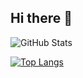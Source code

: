 ## Hi there 👋

<!--
**justyna-przy/justyna-przy** is a ✨ _special_ ✨ repository because its `README.md` (this file) appears on your GitHub profile.

Here are some ideas to get you started:

- 🔭 I’m currently working on ...
- 🌱 I’m currently learning ...
- 👯 I’m looking to collaborate on ...
- 🤔 I’m looking for help with ...
- 💬 Ask me about ...
- 📫 How to reach me: ...
- 😄 Pronouns: ...
- ⚡ Fun fact: ...
-->

![GitHub Stats](https://github-readme-stats.vercel.app/api?username=justyna-przy&show_icons=true&theme=tokyonight)

[![Top Langs](https://github-readme-stats.vercel.app/api/top-langs/?username=justyna-przy&layout=donut&theme=tokyonight)](https://github.com/anuraghazra/github-readme-stats)

